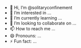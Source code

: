 - 👋 Hi, I’m @solitaryconfinement
- 👀 I’m interested in ...
- 🌱 I’m currently learning ...
- 💞️ I’m looking to collaborate on ...
- 📫 How to reach me ...
- 😄 Pronouns: ...
- ⚡ Fun fact: ...

<!---
solitaryconfinement/solitaryconfinement is a ✨ special ✨ repository because its `README.md` (this file) appears on your GitHub profile.
You can click the Preview link to take a look at your changes.
--->
